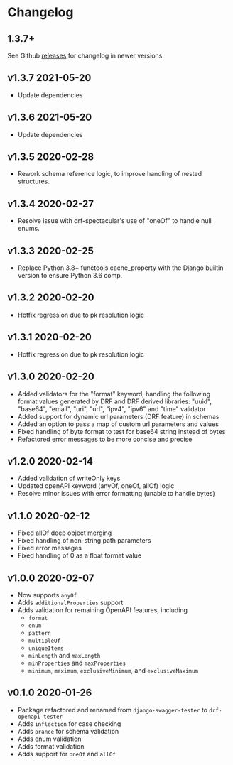 # Changelog

## 1.3.7+

See Github [releases](https://github.com/maticardenas/django-contract-tester/releases) for changelog in newer versions.

## v1.3.7 2021-05-20

* Update dependencies

## v1.3.6 2021-05-20

* Update dependencies

## v1.3.5 2020-02-28

* Rework schema reference logic, to improve handling of nested structures.

## v1.3.4 2020-02-27

* Resolve issue with drf-spectacular's use of "oneOf" to handle null enums.

## v1.3.3 2020-02-25

* Replace Python 3.8+ functools.cache_property with the Django builtin version to ensure Python 3.6 comp.

## v1.3.2 2020-02-20

* Hotfix regression due to pk resolution logic

## v1.3.1 2020-02-20

* Hotfix regression due to pk resolution logic

## v1.3.0 2020-02-20

* Added validators for the "format" keyword, handling the following format values generated by DRF and DRF derived libraries: "uuid", "base64", "email", "uri", "url", "ipv4", "ipv6" and "time"
  validator
* Added support for dynamic <pk> url parameters (DRF feature) in schemas
* Added an option to pass a map of custom url parameters and values
* Fixed handling of byte format to test for base64 string instead of bytes
* Refactored error messages to be more concise and precise


## v1.2.0 2020-02-14

* Added validation of writeOnly keys
* Updated openAPI keyword (anyOf, oneOf, allOf) logic
* Resolve minor issues with error formatting (unable to handle bytes)

## v1.1.0 2020-02-12

* Fixed allOf deep object merging
* Fixed handling of non-string path parameters
* Fixed error messages
* Fixed handling of 0 as a float format value

## v1.0.0 2020-02-07

* Now supports `anyOf`
* Adds `additionalProperties` support
* Adds validation for remaining OpenAPI features, including
    * `format`
    * `enum`
    * `pattern`
    * `multipleOf`
    * `uniqueItems`
    * `minLength` and `maxLength`
    * `minProperties` and `maxProperties`
    * `minimum`, `maximum`, `exclusiveMinimum`, and `exclusiveMaximum`

## v0.1.0 2020-01-26

* Package refactored and renamed from `django-swagger-tester` to `drf-openapi-tester`
* Adds `inflection` for case checking
* Adds `prance` for schema validation
* Adds enum validation
* Adds format validation
* Adds support for `oneOf` and `allOf`

